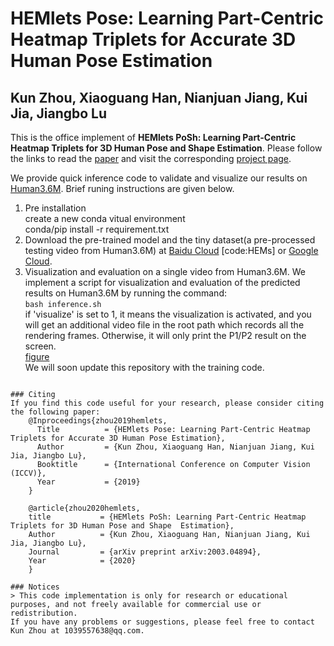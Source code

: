 # HEMlets Pose: Learning Part-Centric Heatmap Triplets for Accurate 3D Human Pose Estimation
## Kun Zhou, Xiaoguang Han, Nianjuan Jiang, Kui Jia, Jiangbo Lu

This is the office implement of **HEMlets PoSh: Learning Part-Centric Heatmap Triplets for 3D Human Pose and Shape Estimation**. Please follow the links to read the [paper](http://openaccess.thecvf.com/content_ICCV_2019/papers/Zhou_HEMlets_Pose_Learning_Part-Centric_Heatmap_Triplets_for_Accurate_3D_Human_ICCV_2019_paper.pdf) and visit the corresponding [project page](https://sites.google.com/site/hemletspose/).

We provide quick inference code to validate and visualize our results on [Human3.6M](http://vision.imar.ro/human3.6m/description.php). Brief runing instructions are given below.
1. Pre installation\
 create a new conda vitual environment\
 conda/pip install -r requirement.txt
2. Download the pre-trained model and the tiny dataset(a pre-processed testing video from Human3.6M) at [Baidu Cloud](https://pan.baidu.com/s/1pg35KvvqUK5jX8UMRk_emQ) [code:HEMs] or [Google Cloud](https://drive.google.com/drive/folders/1z8Jj0xx4SvHC-YKuw_M_c_Z4vA4HpzID).
3. Visualization and evaluation on a single video from Human3.6M.
   We implement a script for visualization and evaluation of the predicted results on Human3.6M by running the command:\
   ```bash inference.sh```\
  if 'visualize' is set to 1, it means the visualization is activated, and you will get an additional video file in the root path which records all the rendering frames. Otherwise, it will only print the P1/P2 result on the screen.\
[figure](./inference/temp.png)\
We will soon update this repository with the training code.


```

### Citing
If you find this code useful for your research, please consider citing the following paper:
	@Inproceedings{zhou2019hemlets,
	  Title          = {HEMlets Pose: Learning Part-Centric Heatmap Triplets for Accurate 3D Human Pose Estimation},
	  Author         = {Kun Zhou, Xiaoguang Han, Nianjuan Jiang, Kui Jia, Jiangbo Lu},
	  Booktitle      = {International Conference on Computer Vision (ICCV)},
	  Year           = {2019}
	}

	@article{zhou2020hemlets,
    title           = {HEMlets PoSh: Learning Part-Centric Heatmap Triplets for 3D Human Pose and Shape  Estimation},
    Author          = {Kun Zhou, Xiaoguang Han, Nianjuan Jiang, Kui Jia, Jiangbo Lu},
    Journal         = {arXiv preprint arXiv:2003.04894},
    Year            = {2020}
    }

### Notices
> This code implementation is only for research or educational purposes, and not freely available for commercial use or redistribution. 
If you have any problems or suggestions, please feel free to contact Kun Zhou at 1039557638@qq.com.